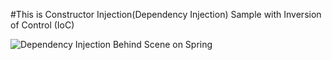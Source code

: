 #This is Constructor Injection(Dependency Injection) Sample with Inversion of Control (IoC)


![Dependency Injection Behind Scene on Spring](https://github.com/ugurcancetin/Spring-Training/blob/master/02-Hello-Spring-DI/dependencyInjection.png)
